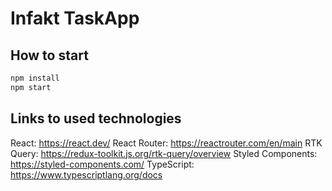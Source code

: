 # Infakt TaskApp

## How to start

```sh
npm install
npm start
```

## Links to used technologies
React: https://react.dev/
React Router: https://reactrouter.com/en/main
RTK Query: https://redux-toolkit.js.org/rtk-query/overview
Styled Components: https://styled-components.com/
TypeScript: https://www.typescriptlang.org/docs
